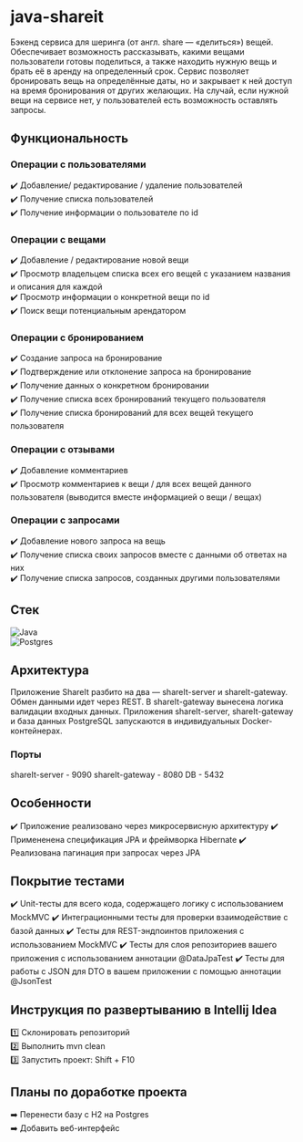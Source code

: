 # java-shareit
Бэкенд сервиса для шеринга (от англ. share — «делиться») вещей. Обеспечивает возможность рассказывать, какими вещами пользователи готовы поделиться, а также находить нужную вещь и брать её в аренду на определенный срок. Сервис позволяет бронировать вещь на определённые даты, но и закрывает к ней доступ на время бронирования от других желающих. На случай, если нужной вещи на сервисе нет, у пользователей есть возможность оставлять запросы. 

## Функциональность
### Операции с пользователями
✔️ Добавление/ редактирование / удаление пользователей <br>
✔️ Получение списка пользователей <br>
✔️ Получение информации о пользователе по id <br>
### Операции с вещами
✔️ Добавление / редактирование новой вещи <br> 
✔️ Просмотр владельцем списка всех его вещей с указанием названия и описания для каждой <br>
✔️ Просмотр информации о конкретной вещи по id <br>
✔️ Поиск вещи потенциальным арендатором <br>
### Операции с бронированием
✔️ Создание запроса на бронирование <br>
✔️ Подтверждение или отклонение запроса на бронирование <br>
✔️ Получение данных о конкретном бронировании <br>
✔️ Получение списка всех бронирований текущего пользователя <br>
✔️ Получение списка бронирований для всех вещей текущего пользователя <br>
### Операции с отзывами
✔️ Добавление комментариев <br>
✔️ Просмотр комментариев к вещи / для всех вещей данного пользователя (выводится вместе информацией о вещи / вещах)
### Операции с запросами
✔️ Добавление нового запроса на вещь <br>
✔️ Получение списка своих запросов вместе с данными об ответах на них <br>
✔️ Получение списка запросов, созданных другими пользователями

## Стек
![Java](https://img.shields.io/badge/java-%23ED8B00.svg?style=for-the-badge&logo=openjdk&logoColor=white)
<br>
![Postgres](https://img.shields.io/badge/postgres-%23316192.svg?style=for-the-badge&logo=postgresql&logoColor=white)

## Архитектура
Приложение ShareIt разбито на два — shareIt-server и shareIt-gateway. Обмен данными идет через REST. В shareIt-gateway вынесена логика валидации входных данных. Приложения shareIt-server, shareIt-gateway и база данных PostgreSQL запускаются в индивидуальных Docker-контейнерах.
### Порты
shareIt-server - 9090
shareIt-gateway - 8080
DB - 5432


## Особенности
✔️ Приложение реализовано через микросервисную архитектуру
✔️ Примененена спецификация JPA и фреймворка Hibernate
✔️ Реализована пагинация при запросах через JPA

## Покрытие тестами
✔️ Unit-тесты для всего кода, содержащего логику с использованием MockMVC
✔️ Интеграционными тесты для проверки взаимодействие с базой данных
✔️ Тесты для REST-эндпоинтов приложения с использованием MockMVC
✔️ Тесты для слоя репозиториев вашего приложения с использованием аннотации @DataJpaTest
✔️ Тесты для работы с JSON для DTO в вашем приложении с помощью аннотации @JsonTest

## Инструкция по развертыванию в Intellij Idea
1️⃣ Склонировать репозиторий <br>
2️⃣ Выполнить mvn clean <br>
3️⃣ Запустить проект: Shift + F10 <br>

## Планы по доработке проекта
➡️ Перенести базу с H2 на Postgres <br>
➡️ Добавить веб-интерфейс


